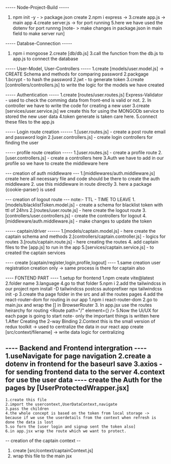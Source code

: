 ----- Node-Project-Build -----
1. npm init -y - > package.json create
2.npm i express -> 
3.create app.js -> main app
4.create server.js -> for port running
5.here we have used the dotenv for port runnng
[note- > make changes in package.json in main field to make server run]

----- Databse-Connection -----
1. npm i mongoose
2.create [db/db.js]
3.call the function from the db.js to app.js to connect the database

----- User-Model, User-Controllers -----
1.create [models/user.model.js] -> CREATE Schema and methods for comparing password
2.packgage 
    1.bcrypt - to hash the password 
    2.jwt - to generate token
    3.create [controllers/controllers.js] to write the logic for the models we have created

----- Authentication -----
1.create [routes/user.routes.js]
    Express-Validator - used to check the comming data from front-end is valid or not.
2. In controller we have to write the code for creating a new user 
3.create [services/user.service.js]
    we create this for using the MONGODb service to stored the new user data
4.token generate is taken care here.
5.connect these files to the app.js


----- Login route creation ------
1.[user.routes.js] - create a post route 
    email and password login
2.[user.controllers.js] - create login controllers for finding the user 

----- profile route creation -----
1.[user.routes.js] - create a profile route 
2.[user.controllers.js] - create a controllers here 
3.Auth we have to add in our profile so we have to create the middleware here

--- creation of auth middleware ---
1.[middlewares/auth.middleware.js] create 
    here all necessary file and code should be there to create the auth middleware
2. use this middleware in route directly
3. here a package {cookie-parser} is used 

--- creation of logout route ---
note:- TTL - TIME TO LEAVE
1.[models/blacklistToken.model.js] - create a schema for blacklist token with ttl of 24hrs
2.[routes/user.route.js] - here create the logout route
3.[controllers/user.controllers.js] - create the controllers for logout
4.[middleware/auth.middleware.js] - make changes to update the token 


----- captain/driver  ------
1.[models/captain.model.js] - here create the captain schema and methods
2.[controllers/captain.controller.js] - logics for routes
3.[routs/captain.route.js] - here creating the routes
4. add captain files to the [app.js] to run in the app
5.[services/captain.service.js] - to created the captain services

---- create [captain/register,login,profile,logout] ----
1.same creation user registration creation only
-> same process is there for captain also




---- FONTEND PART ----
1.setup for frontend
    1.npm create vite@latest
    2.folder name 
    3.language
    4.go to that folder 
    5.npm i
2.add the tailwindcss in our project
    npm install -D tailwindcss postcss autoprefixer
    npx tailwindcss init -p
3.create tha page folder in the src and all the routes pages
4.add the react-router-dom for routing in our app
    1.npm i react-router-dom
    2.go to main.jsx and wrap the [<App />] in BrowserRouter
    3. In app.jsx use the routes heirarchy for routing
        <Routes>
            <Route path="/" element={<Home />} />
        </Routes>
5.Now the Ui/UX for each page is going to start
note- only the important things is written here
    1.After Creating the 2-way Binding
    2.Context 
        this is the small version of redux toolkit
        -> used to centralize the data in our react app
        create [src/context/filename] -> write data logic for centralizing

---- Backend and Frontend intergration ----
1.useNavigate for page navigation
2.create a dotenv in frontend for the baseurl save 
3.axios - for sending frontend data to the server 
4.context for use the user data
---- create the Auth for the pages by [UserProtectedWrapper.jsx]
----
    1.create this file 
    2.import the usercontext,UserDataContext,navigate
    3.pass the children
    4.the whole concept is based on the token from local storage -> because if we use the userdetails from the context when refresh is done the data is lost
    5.so forn the [user login and signup sent the token also]
    6.in app.jsx wrap the route which we want to protect.

-- creation of the captain context --
1. create [src/context/captainContext.js]
2. wrap this file to the main jsx 